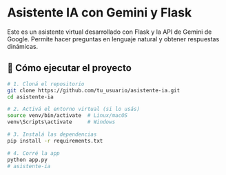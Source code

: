 # Asistente IA con Gemini y Flask

Este es un asistente virtual desarrollado con Flask y la API de Gemini de Google. Permite hacer preguntas en lenguaje natural y obtener respuestas dinámicas.

## 🚀 Cómo ejecutar el proyecto

```bash
# 1. Cloná el repositorio
git clone https://github.com/tu_usuario/asistente-ia.git
cd asistente-ia

# 2. Activá el entorno virtual (si lo usás)
source venv/bin/activate  # Linux/macOS
venv\Scripts\activate     # Windows

# 3. Instalá las dependencias
pip install -r requirements.txt

# 4. Corré la app
python app.py
#   a s i s t e n t e - i a  
 